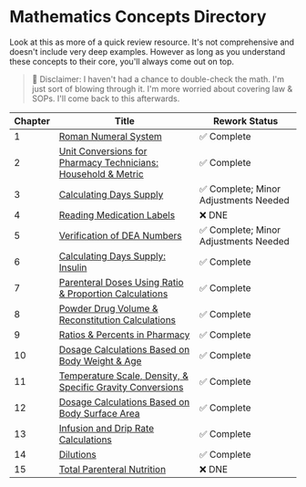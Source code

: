 # Mathematics Concepts Directory

Look at this as more of a quick review resource. It's not comprehensive and doesn't include very deep examples. However as long as you understand these concepts to their core, you'll always come out on top.

> 🚨 Disclaimer: I haven't had a chance to double-check the math. I'm just sort of blowing through it. I'm more worried about covering law & SOPs. I'll come back to this afterwards.

| Chapter | Title | Rework Status |
|---------|-------|---------------|
| 1 | [Roman Numeral System](./roman_numerals.md) | ✅ Complete |
| 2 | [Unit Conversions for Pharmacy Technicians: Household & Metric](./unit_conversions.md) | ✅ Complete |
| 3 | [Calculating Days Supply](./days_supply.md) | ✅ Complete; Minor Adjustments Needed |
| 4 | [Reading Medication Labels](./medication_labels.md) | ❌ DNE |
| 5 | [Verification of DEA Numbers](./dea_numbers.md) | ✅ Complete; Minor Adjustments Needed |
| 6 | [Calculating Days Supply: Insulin](./insulin_math.md) | ✅ Complete |
| 7 | [Parenteral Doses Using Ratio & Proportion Calculations](./parenteral_ratios.md) | ✅ Complete |
| 8 | [Powder Drug Volume & Reconstitution Calculations](./powder_volume.md) | ✅ Complete |
| 9 | [Ratios & Percents in Pharmacy](./percents_ratios.md) | ✅ Complete |
| 10 | [Dosage Calculations Based on Body Weight & Age](./body_weight_calculations.md) | ✅ Complete |
| 11 | [Temperature Scale, Density, & Specific Gravity Conversions](./temperature_scale_conversions.md) | ✅ Complete |
| 12 | [Dosage Calculations Based on Body Surface Area](./bsa.md) | ✅ Complete  |
| 13 | [Infusion and Drip Rate Calculations](./flow_drip_rate.md) | ✅ Complete |
| 14 | [Dilutions](./dilutions.md) | ✅ Complete  |
| 15 | [Total Parenteral Nutrition](./tpn.md) | ❌ DNE  |

